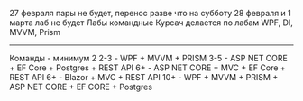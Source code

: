 27 февраля пары не будет, перенос разве что на субботу
28 февраля и 1 марта лаб не будет
Лабы командные
Курсач делается по лабам
WPF, DI, MVVM, Prism
___
Команды - минимум 2
2-3 - WPF + MVVM + PRISM
3-5 - ASP NET CORE + EF Core + Postgres + REST API
6+ - ASP NET CORE + MVC + EF Core + REST API
6+ - Blazor  + MVC +  REST API
10+ - WPF + MVVM + PRISM + ASP NET CORE + EF CORE + Postgres